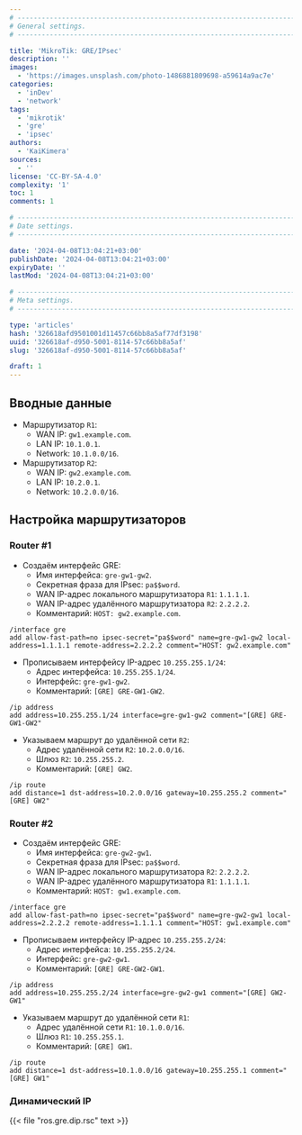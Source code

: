 ```yaml
---
# -------------------------------------------------------------------------------------------------------------------- #
# General settings.
# -------------------------------------------------------------------------------------------------------------------- #

title: 'MikroTik: GRE/IPsec'
description: ''
images:
  - 'https://images.unsplash.com/photo-1486881809698-a59614a9ac7e'
categories:
  - 'inDev'
  - 'network'
tags:
  - 'mikrotik'
  - 'gre'
  - 'ipsec'
authors:
  - 'KaiKimera'
sources:
  - ''
license: 'CC-BY-SA-4.0'
complexity: '1'
toc: 1
comments: 1

# -------------------------------------------------------------------------------------------------------------------- #
# Date settings.
# -------------------------------------------------------------------------------------------------------------------- #

date: '2024-04-08T13:04:21+03:00'
publishDate: '2024-04-08T13:04:21+03:00'
expiryDate: ''
lastMod: '2024-04-08T13:04:21+03:00'

# -------------------------------------------------------------------------------------------------------------------- #
# Meta settings.
# -------------------------------------------------------------------------------------------------------------------- #

type: 'articles'
hash: '326618afd9501001d11457c66bb8a5af77df3198'
uuid: '326618af-d950-5001-8114-57c66bb8a5af'
slug: '326618af-d950-5001-8114-57c66bb8a5af'

draft: 1
---
```




<!--more-->

## Вводные данные

- Маршрутизатор `R1`:
  - WAN IP: `gw1.example.com`.
  - LAN IP: `10.1.0.1`.
  - Network: `10.1.0.0/16`.
- Маршрутизатор `R2`:
  - WAN IP: `gw2.example.com`.
  - LAN IP: `10.2.0.1`.
  - Network: `10.2.0.0/16`.

## Настройка маршрутизаторов

### Router #1

- Создаём интерфейс GRE:
  - Имя интерфейса: `gre-gw1-gw2`.
  - Секретная фраза для IPsec: `pa$$word`.
  - WAN IP-адрес локального маршрутизатора `R1`: `1.1.1.1`.
  - WAN IP-адрес удалённого маршрутизатора `R2`: `2.2.2.2`.
  - Комментарий: `HOST: gw2.example.com`.

```
/interface gre
add allow-fast-path=no ipsec-secret="pa$$word" name=gre-gw1-gw2 local-address=1.1.1.1 remote-address=2.2.2.2 comment="HOST: gw2.example.com"
```

- Прописываем интерфейсу IP-адрес `10.255.255.1/24`:
  - Адрес интерфейса: `10.255.255.1/24`.
  - Интерфейс: `gre-gw1-gw2`.
  - Комментарий: `[GRE] GRE-GW1-GW2`.

```
/ip address
add address=10.255.255.1/24 interface=gre-gw1-gw2 comment="[GRE] GRE-GW1-GW2"
```

- Указываем маршрут до удалённой сети `R2`:
  - Адрес удалённой сети `R2`: `10.2.0.0/16`.
  - Шлюз `R2`: `10.255.255.2`.
  - Комментарий: `[GRE] GW2`.

```
/ip route
add distance=1 dst-address=10.2.0.0/16 gateway=10.255.255.2 comment="[GRE] GW2"
```

### Router #2

- Создаём интерфейс GRE:
  - Имя интерфейса: `gre-gw2-gw1`.
  - Секретная фраза для IPsec: `pa$$word`.
  - WAN IP-адрес локального маршрутизатора `R2`: `2.2.2.2`.
  - WAN IP-адрес удалённого маршрутизатора `R1`: `1.1.1.1`.
  - Комментарий: `HOST: gw1.example.com`.

```
/interface gre
add allow-fast-path=no ipsec-secret="pa$$word" name=gre-gw2-gw1 local-address=2.2.2.2 remote-address=1.1.1.1 comment="HOST: gw1.example.com"
```

- Прописываем интерфейсу IP-адрес `10.255.255.2/24`:
  - Адрес интерфейса: `10.255.255.2/24`.
  - Интерфейс: `gre-gw2-gw1`.
  - Комментарий: `[GRE] GRE-GW2-GW1`.

```
/ip address
add address=10.255.255.2/24 interface=gre-gw2-gw1 comment="[GRE] GW2-GW1"
```

- Указываем маршрут до удалённой сети `R1`:
  - Адрес удалённой сети `R1`: `10.1.0.0/16`.
  - Шлюз `R1`: `10.255.255.1`.
  - Комментарий: `[GRE] GW1`.

```
/ip route
add distance=1 dst-address=10.1.0.0/16 gateway=10.255.255.1 comment="[GRE] GW1"
```

### Динамический IP

{{< file "ros.gre.dip.rsc" text >}}
